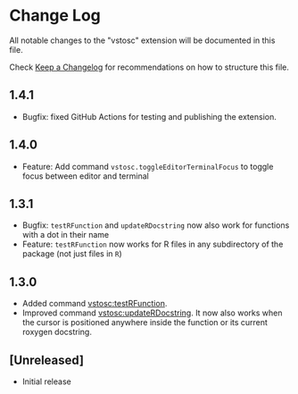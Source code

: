 # Change Log

All notable changes to the "vstosc" extension will be documented in this file.

Check [Keep a Changelog](http://keepachangelog.com/) for recommendations on how to structure this file.

## 1.4.1

- Bugfix: fixed GitHub Actions for testing and publishing the extension.

## 1.4.0

- Feature: Add command `vstosc.toggleEditorTerminalFocus` to toggle focus between editor and terminal

## 1.3.1

- Bugfix: `testRFunction` and `updateRDocstring` now also work for functions with a dot in their name
- Feature: `testRFunction` now works for R files in any subdirectory of the package (not just files in `R`)

## 1.3.0

- Added command [vstosc:testRFunction](README.md#testrfunction).
- Improved command [vstosc:updateRDocstring](README.md#updaterdocstring). It now also works when the cursor is positioned anywhere inside the function or its current roxygen docstring.

## [Unreleased]

- Initial release